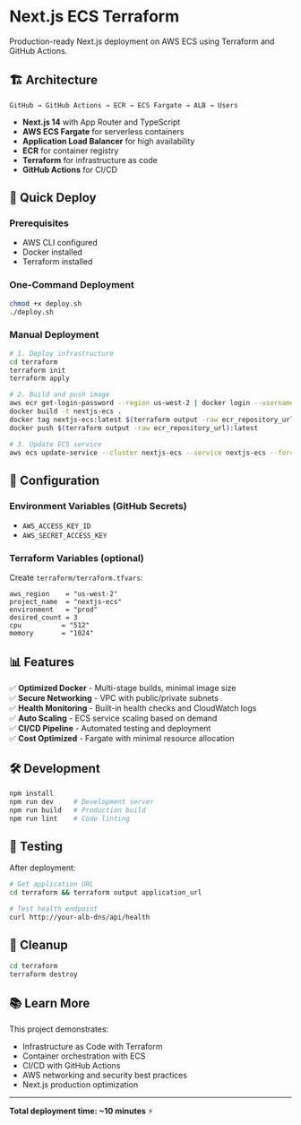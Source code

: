 # Next.js ECS Terraform

Production-ready Next.js deployment on AWS ECS using Terraform and GitHub Actions.

## 🏗️ Architecture

```
GitHub → GitHub Actions → ECR → ECS Fargate → ALB → Users
```

- **Next.js 14** with App Router and TypeScript
- **AWS ECS Fargate** for serverless containers
- **Application Load Balancer** for high availability
- **ECR** for container registry
- **Terraform** for infrastructure as code
- **GitHub Actions** for CI/CD

## 🚀 Quick Deploy

### Prerequisites
- AWS CLI configured
- Docker installed
- Terraform installed

### One-Command Deployment
```bash
chmod +x deploy.sh
./deploy.sh
```

### Manual Deployment
```bash
# 1. Deploy infrastructure
cd terraform
terraform init
terraform apply

# 2. Build and push image
aws ecr get-login-password --region us-west-2 | docker login --username AWS --password-stdin $(terraform output -raw ecr_repository_url)
docker build -t nextjs-ecs .
docker tag nextjs-ecs:latest $(terraform output -raw ecr_repository_url):latest
docker push $(terraform output -raw ecr_repository_url):latest

# 3. Update ECS service
aws ecs update-service --cluster nextjs-ecs --service nextjs-ecs --force-new-deployment
```

## 🔧 Configuration

### Environment Variables (GitHub Secrets)
- `AWS_ACCESS_KEY_ID`
- `AWS_SECRET_ACCESS_KEY`

### Terraform Variables (optional)
Create `terraform/terraform.tfvars`:
```hcl
aws_region    = "us-west-2"
project_name  = "nextjs-ecs"
environment   = "prod"
desired_count = 3
cpu          = "512"
memory       = "1024"
```

## 📊 Features

✅ **Optimized Docker** - Multi-stage builds, minimal image size  
✅ **Secure Networking** - VPC with public/private subnets  
✅ **Health Monitoring** - Built-in health checks and CloudWatch logs  
✅ **Auto Scaling** - ECS service scaling based on demand  
✅ **CI/CD Pipeline** - Automated testing and deployment  
✅ **Cost Optimized** - Fargate with minimal resource allocation  

## 🛠️ Development

```bash
npm install
npm run dev     # Development server
npm run build   # Production build
npm run lint    # Code linting
```

## 🧪 Testing

After deployment:
```bash
# Get application URL
cd terraform && terraform output application_url

# Test health endpoint
curl http://your-alb-dns/api/health
```

## 🧹 Cleanup

```bash
cd terraform
terraform destroy
```

## 📚 Learn More

This project demonstrates:
- Infrastructure as Code with Terraform
- Container orchestration with ECS
- CI/CD with GitHub Actions  
- AWS networking and security best practices
- Next.js production optimization

---
**Total deployment time: ~10 minutes** ⚡ 